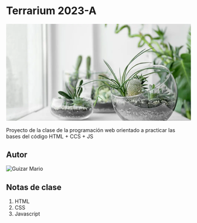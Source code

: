 # Terrarium 2023-A
![Terrarium Image](./images/beneficios-terrario.jpg)

Proyecto de la clase de la programación web orientado 
a practicar las bases del código HTML + CCS + JS

## Autor

<img
  src="https://www.quefriki.com/wp-content/uploads/Camiseta-Gears-of-War.-Logo-negra.jpg"
  alt = "Guizar Mario"
  width= "300"/>

## Notas de clase 
1. HTML
2. CSS
3. Javascript